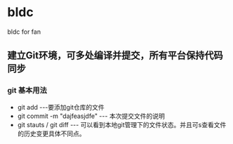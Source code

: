 # bldc
bldc for fan
## 建立Git环境，可多处编译并提交，所有平台保持代码同步
### git 基本用法
* git add ---要添加git仓库的文件
* git commit -m "dajfeasjdfe" --- 本次提交文件的说明
* git stauts / git diff 	--- 可以看到本地git管理下的文件状态。并且可s查看文件的历史变更具体不同点。

